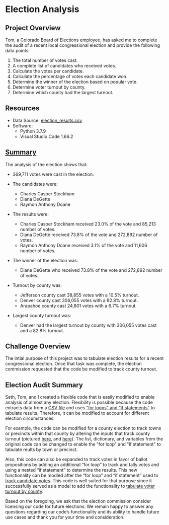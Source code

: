 # Election Analysis

## Project Overview
Tom, a Colorado Board of Elections employee, has asked me to complete the audit of a recent local congressional election and provide the following data points:

  1. The total number of votes cast.
  2. A complete list of candidates who received votes.
  3. Calculate the votes per candidate.
  4. Calculate the percentage of votes each candidate won.
  5. Determine the winner of the election based on popular vote.
  6. Determine voter turnout by county.
  7. Determine which county had the largest turnout.

## Resources
* Data Source: [election_results.csv](https://github.com/laurlen2112/election_analysis/blob/main/resources/election_results.csv)
* Software: 
  * Python 3.7.9
  * Visual Studio Code 1.66.2

## [Summary](https://github.com/laurlen2112/election_analysis/blob/main/resources/Election%20Results%20Print%20to%20txt.png) 
The analysis of the election shows that:

* 369,711 votes were cast in the election.

* The candidates were:
  * Charles Casper Stockham
  * Diana DeGette
  * Raymon Anthony Doane
  
* The results were:
  * Charles Casper Stockham received 23.0% of the vote and 85,213 number of votes.
  * Diana DeGette received 73.8% of the vote and 272,892 number of votes.
  * Raymon Anthony Doane received 3.1% of the vote and 11,606 number of votes.
  
* The winner of the election was:
  * Diane DeGette who received 73.8% of the vote and 272,892 number of votes.
  
* Turnout by county was:
  * Jefferson county cast 38,855 votes with a 10.5% turnout.
  * Denver county cast 306,055 votes with a 82.8% turnout.
  * Arapahoe county cast 24,801 votes with a 6.7% turnout.
 
* Largest county turnout was:
  * Denver had the largest turnout by county with 306,055 votes cast and a 82.8% turnout.
  
## Challenge Overview
The intial purpose of this project was to tabulate election results for a recent congressional election.  Once that task was complete, the election  commission requested that the code be modified to track county turnout.

## Election Audit Summary  
Seth, Tom, and I created a flexible code that is easily modified to enable analysis of almost any election.  Flexibility is possible because the code extracts data from a [CSV file](https://github.com/laurlen2112/election_analysis/blob/main/resources/import%20csv.png) and uses [“for loops” and “if statements”](https://github.com/laurlen2112/election_analysis/blob/main/resources/County%20Code%20Modeled%20after%20Candidate%20Code.png) to tabulate results.  Therefore, it can be modified to account for different election circumstances.  

For example, the code can be modified for a county election to track towns or precincts within that county by altering the inputs that track county turnout (pictured [here](https://github.com/laurlen2112/election_analysis/blob/main/resources/step%201%20creat%20county%20list%20and%20dict.png), and [here](https://github.com/laurlen2112/election_analysis/blob/main/resources/step%202%20declare%20variables%20to%20track%20county%20turnout.png)).  The list, dictionary, and variables from the original code can be changed to enable the "for loop" and "if statement" to tabulate reults by town or precinct.

Also, this code can also be expanded to track votes in favor of ballot propositions by adding an additional “for loop” to track and tally votes and using a nested “if statement” to determine the results.  This new functionality can be modled after the “for loop” and “if statement” used to [track candidate votes](https://github.com/laurlen2112/election_analysis/blob/main/resources/candidate%20for%20and%20if%20statements.png).  This code is well suited for that purpose since it successfully served as a model to add the functionality to [tabulate voter turnout by county](https://github.com/laurlen2112/election_analysis/blob/main/resources/County%20Code%20Modeled%20after%20Candidate%20Code.png).

Based on the foregoing, we ask that the election commission consider licensing our code for future elections.  We remain happy to answer any questions regarding our code’s functionality and its ability to handle future use cases and thank you for your time and consideration.
